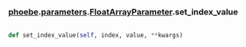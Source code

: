 ### [phoebe](phoebe.md).[parameters](parameters.md).[FloatArrayParameter](FloatArrayParameter.md).set_index_value

```py

def set_index_value(self, index, value, **kwargs)

```



        

